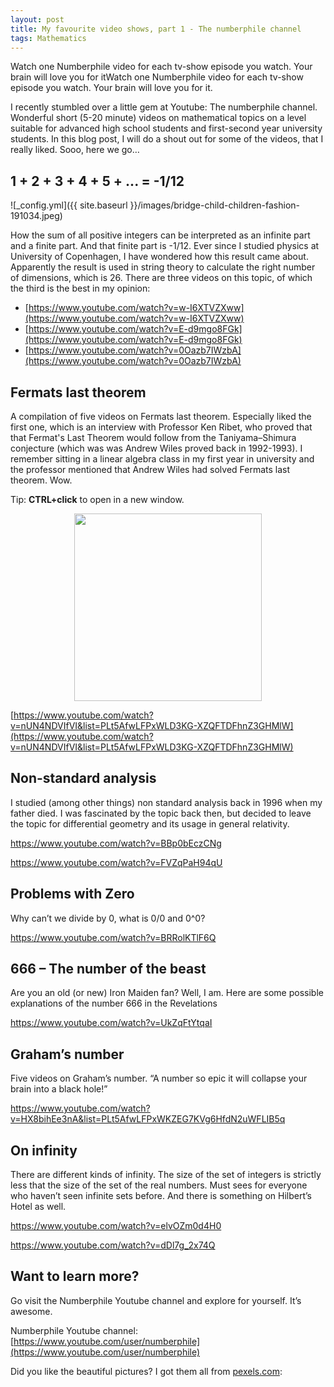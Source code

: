 ```yaml
---
layout: post
title: My favourite video shows, part 1 - The numberphile channel
tags: Mathematics
---
```





Watch one Numberphile video for each tv-show episode you watch. Your brain will love you for itWatch one Numberphile video for each tv-show episode you watch. Your brain will love you for it. <!--more-->

 

I recently stumbled over a little gem at Youtube: The numberphile channel. Wonderful short (5-20 minute) videos on mathematical topics on a level suitable for advanced high school students and first-second year university students. In this blog post, I will do a shout out for some of the videos, that I really liked. Sooo, here we go…

 

## 1 + 2 + 3 + 4 + 5 + ... = -1/12
![_config.yml]({{ site.baseurl }}/images/bridge-child-children-fashion-191034.jpeg)

How the sum of all positive integers can be interpreted as an infinite part and a finite part. And that finite part is -1/12. Ever since I studied physics at University of Copenhagen, I have wondered how this result came about. Apparently the result is used in string theory to calculate the right number of dimensions, which is 26. There are three videos on this topic, of which the third is the best in my opinion:

- [https://www.youtube.com/watch?v=w-I6XTVZXww](https://www.youtube.com/watch?v=w-I6XTVZXww)
- [https://www.youtube.com/watch?v=E-d9mgo8FGk](https://www.youtube.com/watch?v=E-d9mgo8FGk)
- [https://www.youtube.com/watch?v=0Oazb7IWzbA](https://www.youtube.com/watch?v=0Oazb7IWzbA)

 

## Fermats last theorem

A compilation of five videos on Fermats last theorem. Especially liked the first one, which is an interview with Professor Ken Ribet, who proved that that Fermat's Last Theorem would follow from the Taniyama–Shimura conjecture (which was was Andrew Wiles proved back in 1992-1993). I remember sitting in a linear algebra class in my first year in university and the professor mentioned that Andrew Wiles had solved Fermats last theorem. Wow.

Tip: **CTRL+click** to open in a new window.
<p align="center">
<a href="https://www.youtube.com/watch?v=nUN4NDVIfVI&list=PLt5AfwLFPxWLD3KG-XZQFTDFhnZ3GHMlW"><img src="https://img.youtube.com/vi/nUN4NDVIfVI/0.jpg" width="300"></a>
<br>
</p>

[https://www.youtube.com/watch?v=nUN4NDVIfVI&list=PLt5AfwLFPxWLD3KG-XZQFTDFhnZ3GHMlW](https://www.youtube.com/watch?v=nUN4NDVIfVI&list=PLt5AfwLFPxWLD3KG-XZQFTDFhnZ3GHMlW)

 

## Non-standard analysis

I studied (among other things) non standard analysis back in 1996 when my father died. I was fascinated by the topic back then, but decided to leave the topic for differential geometry and its usage in general relativity.

https://www.youtube.com/watch?v=BBp0bEczCNg

https://www.youtube.com/watch?v=FVZqPaH94qU

 

 

## Problems with Zero

Why can’t we divide by 0, what is 0/0 and 0^0?

https://www.youtube.com/watch?v=BRRolKTlF6Q

 

 

## 666 – The number of the beast

Are you an old (or new) Iron Maiden fan? Well, I am. Here are some possible explanations of the number 666 in the Revelations

https://www.youtube.com/watch?v=UkZqFtYtqaI

 

 

## Graham’s number

Five videos on Graham’s number. “A number so epic it will collapse your brain into a black hole!”

https://www.youtube.com/watch?v=HX8bihEe3nA&list=PLt5AfwLFPxWKZEG7KVg6HfdN2uWFLIB5q

 

 

## On infinity

There are different kinds of infinity. The size of the set of integers is strictly less that the size of the set of the real numbers. Must sees for everyone who haven’t seen infinite sets before. And there is something on Hilbert’s Hotel as well.

https://www.youtube.com/watch?v=elvOZm0d4H0

https://www.youtube.com/watch?v=dDl7g_2x74Q

 
## Want to learn more? 
Go visit the Numberphile Youtube channel and explore for yourself. It’s awesome.

Numberphile Youtube channel: [https://www.youtube.com/user/numberphile](https://www.youtube.com/user/numberphile)


Did you like the beautiful pictures? I got them all from [pexels.com](pexels.com): 
